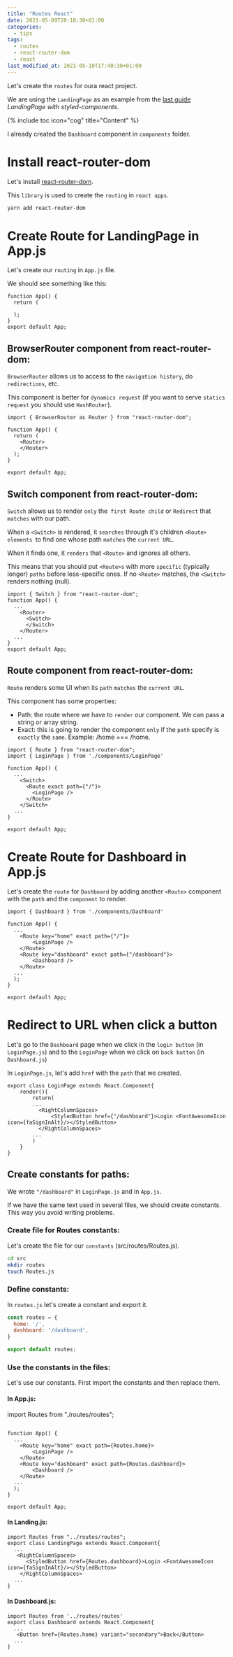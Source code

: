 ```yaml
---
title: "Routes React"
date: 2021-05-09T20:18:30+01:00
categories:
  - tips
tags:
  - routes 
  - react-router-dom
  - react
last_modified_at: 2021-05-10T17:40:30+01:00
---
```


Let's create the `routes` for oura react project. 

We are using the `LandingPage` as an example from the [last guide](/guides/landing-with-styled-components-and-react-bootstrap/) *LandingPage with styled-components*.

{% include toc icon="cog" title="Content" %}


I already created the `Dashboard` component in `components` folder.

# Install react-router-dom

Let's install [react-router-dom](https://reactrouter.com/web/guides/quick-start). 

This `library` is used to create the `routing` in `react apps`. 

```sh
yarn add react-router-dom
```

# Create Route for LandingPage in App.js

Let's create our `routing` in `App.js` file.

We should see something like this:

```react 
function App() {
  return (
    
  );
}
export default App;
```

##  BrowserRouter component from react-router-dom:

`BrowserRouter` allows us to access to the `navigation history`, do `redirections`, etc. 

This component is better for `dynamics request` (if you want to serve `statics request` you should use `HashRouter`). 

```react
import { BrowserRouter as Router } from "react-router-dom";

function App() {
  return (
    <Router>
    </Router>
  );
}

export default App;
```
##  Switch component from react-router-dom:

`Switch` allows us to render `only` the` first Route child` or `Redirect` that `matches` with our path. 

When a `<Switch>` is rendered, it `searches` through it's children `<Route> elements `to find one whose path `matches` the `current URL`. 

When it finds one, it `renders` that `<Route>` and ignores all others. 

This means that you should put `<Route>s` with more `specific` (typically longer) `paths` before less-specific ones. If no `<Route>` matches, the `<Switch>` renders nothing (null).

``` react
import { Switch } from "react-router-dom";
function App() {
  ...
    <Router>
      <Switch>
      </Switch>
    </Router>  
  ...
}
export default App;
```
##  Route component from react-router-dom:

`Route` renders some UI when its `path` `matches` the `current URL`.

This component has some properties:

- Path: the route where we have to `render` our component. We can pass a string or array string.
- Exact: this is going to render the component `only` if the `path` specify is `exactly` the `same`. Example: /home === /home.

``` react
import { Route } from "react-router-dom";
import { LoginPage } from './components/LoginPage'

function App() {
  ...
    <Switch>
      <Route exact path={"/"}>
        <LoginPage />
      </Route>
    </Switch>
  ...
}

export default App;
```
# Create Route for Dashboard in App.js

Let's create the `route` for `Dashboard` by adding another `<Route>` component with the `path` and the `component` to render.

``` react
import { Dashboard } from './components/Dashboard'

function App() {
  ...
    <Route key="home" exact path={"/"}>
        <LoginPage />
    </Route>
    <Route key="dashboard" exact path={"/dashboard"}>
        <Dashboard />
    </Route>
  ...
  );
}

export default App;
```

# Redirect to URL when click a button

Let's go to the `Dashboard` page when we click in the `login button` (in `LoginPage.js`) and to the `LoginPage` when we click on `back button` (in `Dashboard.js`)

In `LoginPage.js`, let's add `href` with the `path` that we created.
```react
export class LoginPage extends React.Component{
    render(){
        return(
        ...
          <RightColumnSpaces>
              <StyledButton href={"/dashboard"}>Login <FontAwesomeIcon icon={faSignInAlt}/></StyledButton>
          </RightColumnSpaces>
        ...
        )
    }
}
```

## Create constants for paths:

We wrote `"/dashboard"` in `LoginPage.js` and in `App.js`. 

If we have the same text used in several files, we should create constants. This way you avoid writing problems. 

### Create file for Routes constants:

Let's create the file for our `constants` (src/routes/Routes.js). 

``` sh
cd src
mkdir routes
touch Routes.js
```

### Define constants:

In `routes.js` let's create a constant and export it.
```javascript
const routes = {
  home: '/',
  dashboard: '/dashboard',
}

export default routes;
```
### Use the constants in the files:

Let's use our constants. First import the constants and then replace them.

#### In App.js:
import Routes from "./routes/routes";
```react

function App() {
  ...
    <Route key="home" exact path={Routes.home}>
        <LoginPage />
    </Route>
    <Route key="dashboard" exact path={Routes.dashboard}>
        <Dashboard />
    </Route>
  ...
  );
}

export default App;
```
#### In Landing.js:
```react
import Routes from "../routes/routes";
export class LandingPage extends React.Component{
  ...
   <RightColumnSpaces>
      <StyledButton href={Routes.dashboard}>Login <FontAwesomeIcon icon={faSignInAlt}/></StyledButton>
    </RightColumnSpaces>
  ...
}
```

#### In Dashboard.js:
```react
import Routes from '../routes/routes'
export class Dashboard extends React.Component{
  ...
   <Button href={Routes.home} variant="secondary">Back</Button>
  ...
}
```